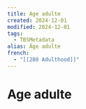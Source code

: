 ```yaml
---
title: Age adulte
created: 2024-12-01
modified: 2024-12-01
tags:
  - TBSMetadata
alias: Âge adulte
french:
  - "[[280 Adulthood]]"
---
```

# Age adulte
